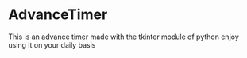 # AdvanceTimer

This is an advance timer made with the tkinter module of python
enjoy using it on your daily basis
